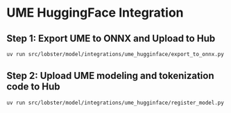 # UME HuggingFace Integration

## Step 1: Export UME to ONNX and Upload to Hub
```bash
uv run src/lobster/model/integrations/ume_hugginface/export_to_onnx.py
```


## Step 2: Upload UME modeling and tokenization code to Hub
```bash
uv run src/lobster/model/integrations/ume_hugginface/register_model.py
```